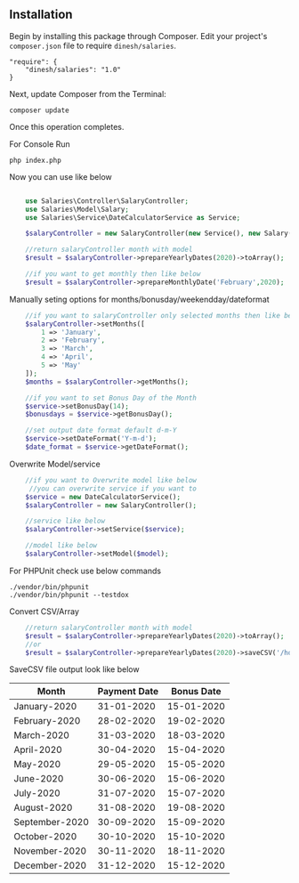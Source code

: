
## Installation

Begin by installing this package through Composer.
Edit your project's `composer.json` file to require `dinesh/salaries`.

    "require": {
		"dinesh/salaries": "1.0"
	}

Next, update Composer from the Terminal:

    composer update

Once this operation completes.

For Console Run

    php index.php

Now you can use like below
```php

    use Salaries\Controller\SalaryController;
    use Salaries\Model\Salary;
    use Salaries\Service\DateCalculatorService as Service;

    $salaryController = new SalaryController(new Service(), new Salary());

    //return salaryController month with model
    $result = $salaryController->prepareYearlyDates(2020)->toArray();

    //if you want to get monthly then like below
    $result = $salaryController->prepareMonthlyDate('February',2020);

```
Manually seting options for months/bonusday/weekendday/dateformat

```php
    //if you want to salaryController only selected months then like below
    $salaryController->setMonths([
        1 => 'January',
        2 => 'February',
        3 => 'March',
        4 => 'April',
        5 => 'May'
    ]);
    $months = $salaryController->getMonths();

    //if you want to set Bonus Day of the Month
    $service->setBonusDay(14);
    $bonusdays = $service->getBonusDay();

    //set output date format default d-m-Y
    $service->setDateFormat('Y-m-d');
    $date_format = $service->getDateFormat();

```

Overwrite Model/service

```php
    //if you want to Overwrite model like below
     //you can overwrite service if you want to
    $service = new DateCalculatorService();
    $salaryController = new SalaryController();

    //service like below
    $salaryController->setService($service);

    //model like below
    $salaryController->setModel($model);

```

For PHPUnit check use below commands

    ./vendor/bin/phpunit
    ./vendor/bin/phpunit --testdox


Convert CSV/Array

```php
    //return salaryController month with model
    $result = $salaryController->prepareYearlyDates(2020)->toArray();
    //or
    $result = $salaryController->prepareYearlyDates(2020)->saveCSV('/home/dns/code/open/salaries/yearly.csv');

```

 SaveCSV file output look like below

|Month|Payment Date|Bonus Date|
|-----|-----|-----|
|January-2020|31-01-2020|15-01-2020|
|February-2020|28-02-2020|19-02-2020|
|March-2020|31-03-2020|18-03-2020|
|April-2020|30-04-2020|15-04-2020|
|May-2020|29-05-2020|15-05-2020|
|June-2020|30-06-2020|15-06-2020|
|July-2020|31-07-2020|15-07-2020|
|August-2020|31-08-2020|19-08-2020|
|September-2020|30-09-2020|15-09-2020|
|October-2020|30-10-2020|15-10-2020|
|November-2020|30-11-2020|18-11-2020|
|December-2020|31-12-2020|15-12-2020|

